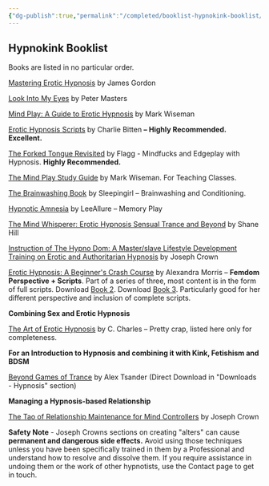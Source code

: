 ```yaml
---
{"dg-publish":true,"permalink":"/completed/booklist-hypnokink-booklist/","dgHomeLink":true,"dgPassFrontmatter":false}
---
```



## Hypnokink Booklist

Books are listed in no particular order.

[Mastering Erotic Hypnosis](https://amzn.to/2nZgUo3) by James Gordon

[Look Into My Eyes](https://amzn.to/34PBJUi) by Peter Masters

[Mind Play: A Guide to Erotic Hypnosis](https://amzn.to/2o1eDst) by Mark Wiseman

[Erotic Hypnosis Scripts](https://amzn.to/3awGwxu) by Charlie Bitten **– Highly Recommended. Excellent.**

[The Forked Tongue Revisited](https://amzn.to/2lQKxXZ) by Flagg - Mindfucks and Edgeplay with Hypnosis. **Highly Recommended.**

[The Mind Play Study Guide](https://amzn.to/2x5FA3f) by Mark Wiseman. For Teaching Classes.

[The Brainwashing Book](https://amzn.to/3bTsF35) by Sleepingirl – Brainwashing and Conditioning.

[Hypnotic Amnesia](https://amzn.to/2nZ1MHh) by LeeAllure – Memory Play

[The Mind Whisperer: Erotic Hypnosis Sensual Trance and Beyond](https://amzn.to/3atS8RX) by Shane Hill

[Instruction of The Hypno Dom: A Master/slave Lifestyle Development Training on Erotic and Authoritarian Hypnosis](https://amzn.to/3AtMVEf) by Joseph Crown

[Erotic Hypnosis: A Beginner's Crash Course](https://amzn.to/3lxPGQZ) by Alexandra Morris – **Femdom Perspective + Scripts**. Part of a series of three, most content is in the form of full scripts. Download [Book 2](https://amzn.to/3v1Hprl). Download [Book 3](https://amzn.to/3lxjmxE). Particularly good for her different perspective and inclusion of complete scripts.

**Combining Sex and Erotic Hypnosis**

[The Art of Erotic Hypnosis](https://amzn.to/2nZgBto) by C. Charles – Pretty crap, listed here only for completeness.

**For an Introduction to Hypnosis and combining it with Kink, Fetishism and BDSM**

[Beyond Games of Trance](https://www.blurb.com/b/5884514-beyond-games-of-trance-expanded-and-illustrated-ed?ebook=511866) by Alex Tsander (Direct Download in "Downloads - Hypnosis" section)

**Managing a Hypnosis-based Relationship**

[The Tao of Relationship Maintenance for Mind Controllers](https://amzn.to/2lWiNBs) by Joseph Crown

**Safety Note** - Joseph Crowns sections on creating "alters" can cause **permanent and dangerous side effects.** Avoid using those techniques unless you have been specifically trained in them by a Professional and understand how to resolve and dissolve them. If you require assistance in undoing them or the work of other hypnotists, use the Contact page to get in touch.